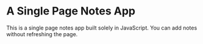 # A Single Page Notes App
This is a single page notes app built solely in JavaScript. You can add notes without refreshing the page.
